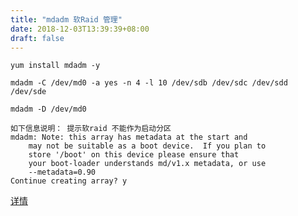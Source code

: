 ```yaml
---
title: "mdadm 软Raid 管理"
date: 2018-12-03T13:39:39+08:00
draft: false
---
```


```
yum install mdadm -y

mdadm -C /dev/md0 -a yes -n 4 -l 10 /dev/sdb /dev/sdc /dev/sdd /dev/sde

mdadm -D /dev/md0

```

```
如下信息说明： 提示软raid 不能作为启动分区
mdadm: Note: this array has metadata at the start and
    may not be suitable as a boot device.  If you plan to
    store '/boot' on this device please ensure that
    your boot-loader understands md/v1.x metadata, or use
    --metadata=0.90
Continue creating array? y
```

[详情](https://www.cnblogs.com/zhangeamon/p/6866429.html)

